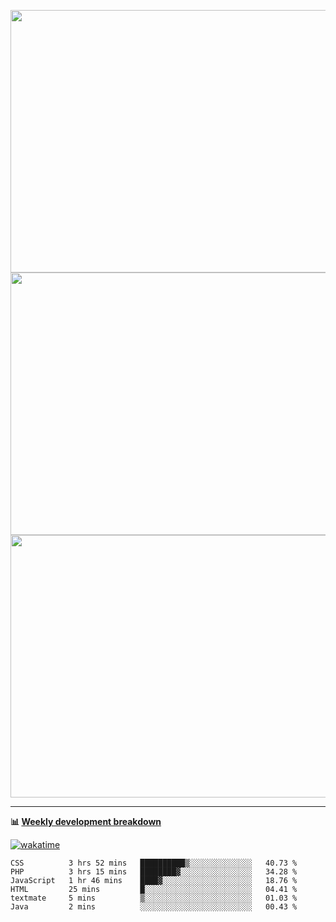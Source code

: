 <p float="left" align="middle"><img src="https://user-images.githubusercontent.com/56089155/195064669-12bd89bb-53c9-44b1-9fd8-993f93f585e1.png" width="600px" height="420px">
<img src="https://user-images.githubusercontent.com/56089155/195064706-c37aa3c8-f669-46c9-abba-1eadcbb910c5.png" width="600px" height="420px">
<img src="https://user-images.githubusercontent.com/56089155/195064753-0de674c7-4fc7-4831-a8a5-402e19cc77be.png" width="600px" height="420px"></p>

<hr />

**📊 [Weekly development breakdown](https://wakatime.com/@Ari24)**

[![wakatime](https://wakatime.com/badge/user/ca34c016-707f-4382-84cf-1823913a1423.svg)](https://wakatime.com/@ca34c016-707f-4382-84cf-1823913a1423)

<!--START_SECTION:waka-->

```text
CSS          3 hrs 52 mins   ██████████▒░░░░░░░░░░░░░░   40.73 %
PHP          3 hrs 15 mins   ████████▓░░░░░░░░░░░░░░░░   34.28 %
JavaScript   1 hr 46 mins    ████▓░░░░░░░░░░░░░░░░░░░░   18.76 %
HTML         25 mins         █░░░░░░░░░░░░░░░░░░░░░░░░   04.41 %
textmate     5 mins          ▒░░░░░░░░░░░░░░░░░░░░░░░░   01.03 %
Java         2 mins          ░░░░░░░░░░░░░░░░░░░░░░░░░   00.43 %
```

<!--END_SECTION:waka-->
